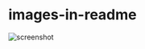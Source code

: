 # images-in-readme

![screenshot](https://user-images.githubusercontent.com/28509386/28249798-df4546e6-6a19-11e7-92af-4970c1c2821e.png)
